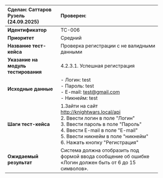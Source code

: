 | Сделан: Саттаров Рузель (24.09.2025)| Проверен:|
|:-----|:---------|
| **Идентификатор** | TC-006 |
| **Приоритет** | Средний |
| **Название тест-кейса** | Проверка регистрации с не валидными данными |
| **Указание на модуль тестирования** |4.2.3.1. Успешная регистрация |
| **Исходные данные** | - Логин: test<br>- Пароль: test <br> - E-mail: test@gmail.com <br> - Никнейм: test|
| **Шаги тест-кейса** | 1.Зайти на сайт http://knightwars.local/api <br>2. Ввести логин в поле "Логин"<br>3. Ввести пароль в поле "Пароль"<br>4. Ввести E-mail в поле "E-mail"<br>5. Ввести никнейм в поле "никнейм"<br> 6. Нажать кнопку "Регистрация" |
| **Ожидаемый результат** | Система должна отобразить под формой ввода сообщение об ошибке «Логин должен быть от 6 до 15 символов».
 
